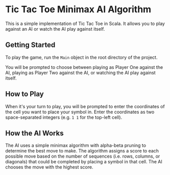 # Tic Tac Toe Minimax AI Algorithm

This is a simple implementation of Tic Tac Toe in Scala. It allows you to play against an AI or watch the AI play against itself.

## Getting Started

To play the game, run the `Main` object in the root directory of the project.

You will be prompted to choose between playing as Player One against the AI, playing as Player Two against the AI, or watching the AI play against itself.

## How to Play

When it's your turn to play, you will be prompted to enter the coordinates of the cell you want to place your symbol in. Enter the coordinates as two space-separated integers (e.g. `1 1` for the top-left cell).

## How the AI Works

The AI uses a simple minimax algorithm with alpha-beta pruning to determine the best move to make. The algorithm assigns a score to each possible move based on the number of sequences (i.e. rows, columns, or diagonals) that could be completed by placing a symbol in that cell. The AI chooses the move with the highest score.

